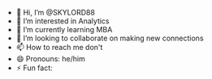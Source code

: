 - 👋 Hi, I’m @SKYLORD88
- 👀 I’m interested in Analytics 
- 🌱 I’m currently learning MBA
- 💞️ I’m looking to collaborate on making new connections
- 📫 How to reach me don't
- 😄 Pronouns: he/him
- ⚡ Fun fact:

<!---
SKYLORD88/SKYLORD88 is a ✨ special ✨ repository because its `README.md` (this file) appears on your GitHub profile.
You can click the Preview link to take a look at your changes.
--->
